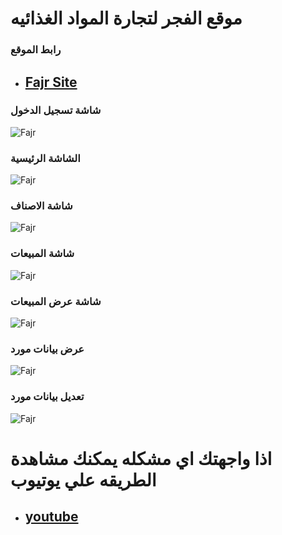 # موقع الفجر لتجارة المواد الغذائيه

### رابط الموقع
* ## [Fajr Site](https://osama-port.web.app/)

### شاشة تسجيل الدخول
![Fajr](https://github.com/Nerosoft/Fajr/blob/master/screenshot/login.PNG)

### الشاشة الرئيسية
![Fajr](https://github.com/Nerosoft/Fajr/blob/master/screenshot/home.PNG)

### شاشة الاصناف
![Fajr](https://github.com/Nerosoft/Fajr/blob/master/screenshot/categorys.PNG)

### شاشة المبيعات 
![Fajr](https://github.com/Nerosoft/Fajr/blob/master/screenshot/input.PNG)

### شاشة عرض المبيعات
![Fajr](https://github.com/Nerosoft/Fajr/blob/master/screenshot/input2.PNG)

### عرض بيانات مورد
![Fajr](https://github.com/Nerosoft/Fajr/blob/master/screenshot/input3.PNG)

### تعديل بيانات مورد
![Fajr](https://github.com/Nerosoft/Fajr/blob/master/screenshot/input4.PNG)

# اذا واجهتك اي مشكله يمكنك مشاهدة الطريقه علي يوتيوب
* ## [youtube](https://www.youtube.com/watch?v=CCwVykr9SR4&list=PLpAujTRyjgcEQT0q6qde7StorE3SybG6H&index=7)
